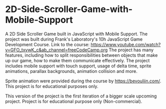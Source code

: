 # 2D-Side-Scroller-Game-with-Mobile-Support
A 2D Side Scroller Game built in JavaScript with Mobile Support.
The project was built during Frank's Laboratory's 10h JavaScript Game Development Course.
Link to the course: https://www.youtube.com/watch?v=GFO_txvwK_c&ab_channel=freeCodeCamp.org
The project has many features, including how to split responsibilities between objects that make up our game, how to make them communicate effectively.
The project includes mobile support with touch support, usage of delta time, sprite animations, parallax backgrounds, animation collision and more. 

Sprite animation were provided during the course by https://bevouliin.com/.
This project is for educational purposes only.

This version of the project is the first iteration of a bigger scale upcoming project. 
Project is for educational purpose only (Non-commercial).
